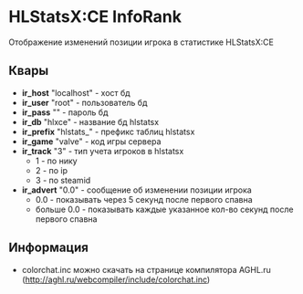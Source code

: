 # HLStatsX:CE InfoRank
Отображение изменений позиции игрока в статистике HLStatsX:CE

## Квары
* **ir_host** "localhost" - хост бд
* **ir_user** "root" - пользователь бд
* **ir_pass** "" - пароль бд
* **ir_db** "hlxce" - название бд hlstatsx
* **ir_prefix** "hlstats_" - префикс таблиц hlstatsx
* **ir_game** "valve" - код игры сервера
* **ir_track** "3" - тип учета игроков в hlstatsx
	* 1 - по нику
	* 2 - по ip
	* 3 - по steamid
* **ir_advert** "0.0" - сообщение об изменении позиции игрока
	* 0.0 - показывать через 5 секунд после первого спавна
	* больше 0.0 - показывать каждые указанное кол-во секунд после первого спавна

## Информация
* colorchat.inc можно скачать на странице компилятора AGHL.ru (http://aghl.ru/webcompiler/include/colorchat.inc)